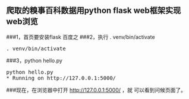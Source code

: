 ## 爬取的糗事百科数据用python flask web框架实现web浏览

###1，首页要安装flask  百度之
###2，执行 . venv/bin/activate
<pre>
. venv/bin/activate
</pre>
###3，python hello.py
<pre>
python hello.py
* Running on http://127.0.0.1:5000/
</pre>

###现在，在浏览器中打开 http://127.0.0.1:5000/ ，就 可以看到问候页面了。


